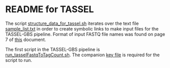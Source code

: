 # README for TASSEL

The script [structure_data_for_tassel.sh](structure_data_for_tassel.sh) iterates over the text file [sample_list.txt](sample_list.txt) in order to create symbolic links to make input files for the TASSEL-GBS pipeline. Format of input FASTQ file names was found on page 7 of [this](https://bytebucket.org/tasseladmin/tassel-5-source/wiki/docs/TasselPipelineGBS.pdf?rev=83ef75788923c481849e52272182800d066d6651) document.

The first script in the TASSEL-GBS pipeline is [run_tasselFastqToTagCount.sh](run_tasselFastqToTagCount.sh). The companion [key file](key_file.txt) is required for the script to run.
